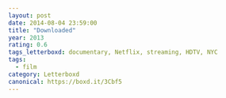 ```yaml
---
layout: post 
date: 2014-08-04 23:59:00
title: "Downloaded"
year: 2013
rating: 0.6
tags_letterboxd: documentary, Netflix, streaming, HDTV, NYC
tags:
  - film
category: Letterboxd
canonical: https://boxd.it/3Cbf5
---
```

